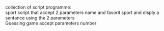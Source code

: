 collection of  script programme:</br>
sport  script that accept 2 parameters  name and favorit sport  and  disply a sentance using the  2 parameters</br>
Guessing game accept  parameters  number </br>
